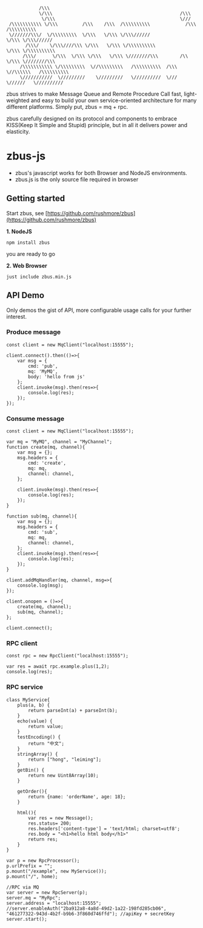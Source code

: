                 /\\\                                                                         
                \/\\\                                               /\\\                     
                 \/\\\                                              \///                     
     /\\\\\\\\\\\ \/\\\         /\\\    /\\\  /\\\\\\\\\\             /\\\  /\\\\\\\\\\      
     \///////\\\/  \/\\\\\\\\\  \/\\\   \/\\\ \/\\\//////             \/\\\ \/\\\//////      
           /\\\/    \/\\\////\\\ \/\\\   \/\\\ \/\\\\\\\\\\            \/\\\ \/\\\\\\\\\\    
          /\\\/      \/\\\  \/\\\ \/\\\   \/\\\ \////////\\\        /\\ \/\\\ \////////\\\   
         /\\\\\\\\\\\ \/\\\\\\\\\  \//\\\\\\\\\   /\\\\\\\\\\  /\\\ \//\\\\\\   /\\\\\\\\\\  
         \///////////  \/////////    \/////////   \//////////  \///   \//////   \//////////  


zbus strives to make Message Queue and Remote Procedure Call fast, light-weighted and easy to build your own service-oriented architecture for many different platforms. Simply put, zbus = mq + rpc.

zbus carefully designed on its protocol and components to embrace KISS(Keep It Simple and Stupid) principle, but in all it delivers power and elasticity. 


# zbus-js

- zbus's javascript works for both Browser and NodeJS environments.
- zbus.js is the only source file required in browser

## Getting started

Start zbus, see [https://github.com/rushmore/zbus](https://github.com/rushmore/zbus) 

**1. NodeJS**

    npm install zbus

you are ready to go 

**2. Web Browser**

    just include zbus.min.js


## API Demo

Only demos the gist of API, more configurable usage calls for your further interest.

### Produce message

    const client = new MqClient("localhost:15555");     

    client.connect().then(()=>{
        var msg = {
            cmd: 'pub',
            mq: 'MyMQ',
            body: 'hello from js'
        };
        client.invoke(msg).then(res=>{
            console.log(res);
        });
    });  
    



### Consume message

    const client = new MqClient("localhost:15555");  

    var mq = "MyMQ", channel = "MyChannel"; 
    function create(mq, channel){ 
        var msg = {};
        msg.headers = {
            cmd: 'create',
            mq: mq,
            channel: channel, 
        }; 

        client.invoke(msg).then(res=>{
            console.log(res);
        }); 
    }

    function sub(mq, channel){
        var msg = {};
        msg.headers = {
            cmd: 'sub',
            mq: mq,
            channel: channel, 
        }; 
        client.invoke(msg).then(res=>{ 
            console.log(res); 
        }); 
    }  
    
    client.addMqHandler(mq, channel, msg=>{ 
        console.log(msg); 
    });

    client.onopen = ()=>{
        create(mq, channel);
        sub(mq, channel);
    };

    client.connect();


### RPC client

    const rpc = new RpcClient("localhost:15555");     

	var res = await rpc.example.plus(1,2);
	console.log(res); 


### RPC service

    class MyService{
        plus(a, b) {
            return parseInt(a) + parseInt(b);
        } 
        echo(value) {
            return value;
        }  
        testEncoding() {
            return "中文";
        } 
        stringArray() {
            return ["hong", "leiming"];
        } 
        getBin() {
            return new Uint8Array(10);
        }  

        getOrder(){
            return {name: 'orderName', age: 18};
        } 

        html(){
            var res = new Message();
            res.status= 200;
            res.headers['content-type'] = 'text/html; charset=utf8';
            res.body = "<h1>hello html body</h1>"
            return res;
        } 
    }       

    var p = new RpcProcessor();
    p.urlPrefix = "";
    p.mount("/example", new MyService());
    p.mount("/", home);

    //RPC via MQ
    var server = new RpcServer(p);
    server.mq = "MyRpc";
    server.address = "localhost:15555"; 
    //server.enableAuth("2ba912a8-4a8d-49d2-1a22-198fd285cb06", "461277322-943d-4b2f-b9b6-3f860d746ffd"); //apiKey + secretKey 
    server.start();